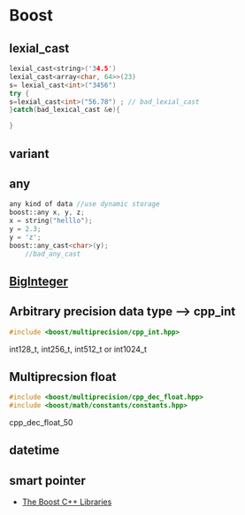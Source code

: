 # Boost

## lexial_cast

```cpp
lexial_cast<string>('34.5')
lexial_cast<array<char, 64>>(23)
s= lexial_cast<int>("3456")
try {
s=lexial_cast<int>("56.78") ; // bad_lexial_cast
}catch(bad_lexical_cast &e){

}
```

## variant

## any

```cpp
any kind of data //use dynamic storage
boost::any x, y, z;
x = string("helllo");
y = 2.3;
y = 'z';
boost::any_cast<char>(y);
    //bad_any_cast
```

## [BigInteger](https://www.geeksforgeeks.org/advanced-c-boost-library)

## Arbitrary precision data type --> cpp_int

``` cpp
#include <boost/multiprecision/cpp_int.hpp>
```

int128_t, int256_t, int512_t or int1024_t

## Multiprecsion float

``` cpp
#include <boost/multiprecision/cpp_dec_float.hpp>
#include <boost/math/constants/constants.hpp>
```

cpp_dec_float_50

## datetime

## smart pointer

- [The Boost C++ Libraries](https://theboostcpplibraries.com/)